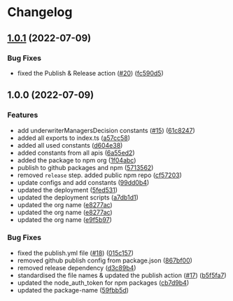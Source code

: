 # Changelog

## [1.0.1](https://github.com/UK-Export-Finance/dtfs-constants/compare/v1.0.0...v1.0.1) (2022-07-09)


### Bug Fixes

* fixed the Publish & Release action ([#20](https://github.com/UK-Export-Finance/dtfs-constants/issues/20)) ([fc590d5](https://github.com/UK-Export-Finance/dtfs-constants/commit/fc590d50b4447a4080ad457d15d187dff766750e))

## 1.0.0 (2022-07-09)


### Features

* add underwriterManagersDecision constants ([#15](https://github.com/UK-Export-Finance/dtfs-constants/issues/15)) ([61c8247](https://github.com/UK-Export-Finance/dtfs-constants/commit/61c82473f6dfe96fa1fa4a06d05d14f7073c715e))
* added all exports to index.ts ([a57cc58](https://github.com/UK-Export-Finance/dtfs-constants/commit/a57cc583bff26a747935d2e960988f4e046b5ebf))
* added all used constants ([d604e38](https://github.com/UK-Export-Finance/dtfs-constants/commit/d604e38e5075e078ef5ef72826f45c5b55621479))
* added constants from all apis ([6a55ed2](https://github.com/UK-Export-Finance/dtfs-constants/commit/6a55ed23feb2ad4d9991b983c32dcc4ff9cc6b56))
* added the package to npm org ([1f04abc](https://github.com/UK-Export-Finance/dtfs-constants/commit/1f04abc15fdaa7f4e52ae9417ea15c70a0ddb202))
* publish to github packages and npm ([5713562](https://github.com/UK-Export-Finance/dtfs-constants/commit/571356266a3b8d2c56cb13f6ca44092f769b0c90))
* removed `release` step. added public npm repo ([cf57203](https://github.com/UK-Export-Finance/dtfs-constants/commit/cf572035e94bea2a91bef78e102301b6d40d9471))
* update configs and add constants ([99dd0b4](https://github.com/UK-Export-Finance/dtfs-constants/commit/99dd0b4fe9960be08d511858736f10c4d46c51c7))
* updated the deployment ([5fed531](https://github.com/UK-Export-Finance/dtfs-constants/commit/5fed5317cdacd57ce051c279d6ecf0ff58f25304))
* updated the deployment scripts ([a7db1d1](https://github.com/UK-Export-Finance/dtfs-constants/commit/a7db1d150b3ba8715ca2a8686e00841101df5879))
* updated the org name ([e8277ac](https://github.com/UK-Export-Finance/dtfs-constants/commit/e8277ace9a08192ed95e3e02116fdde40fdce7f0))
* updated the org name ([e8277ac](https://github.com/UK-Export-Finance/dtfs-constants/commit/e8277ace9a08192ed95e3e02116fdde40fdce7f0))
* updated the org name ([e9f5b97](https://github.com/UK-Export-Finance/dtfs-constants/commit/e9f5b97d1e038bb7d145ddb66866ad0562b19735))


### Bug Fixes

* fixed the publish.yml file ([#18](https://github.com/UK-Export-Finance/dtfs-constants/issues/18)) ([015c157](https://github.com/UK-Export-Finance/dtfs-constants/commit/015c157463c096f057b377c16532c17348dc029a))
* removed github publish config from package.json ([867bf00](https://github.com/UK-Export-Finance/dtfs-constants/commit/867bf00b9b60b74c0dfca442938d4991d1a5baeb))
* removed release dependency ([d3c89b4](https://github.com/UK-Export-Finance/dtfs-constants/commit/d3c89b48206160a61c8d3dcdb009aae14ba842a6))
* standardised the file names & updated the publish action ([#17](https://github.com/UK-Export-Finance/dtfs-constants/issues/17)) ([b5f5fa7](https://github.com/UK-Export-Finance/dtfs-constants/commit/b5f5fa79b9de5f4b8b444fee6692e829e08577f6))
* updated the node_auth_token for npm packages ([cb7d9b4](https://github.com/UK-Export-Finance/dtfs-constants/commit/cb7d9b46ea8e6d7264b4b4b976cc486c7a7db97d))
* updated the package-name ([59fbb5d](https://github.com/UK-Export-Finance/dtfs-constants/commit/59fbb5da94ba572cb2d21f6c173911a5e98e92c8))
